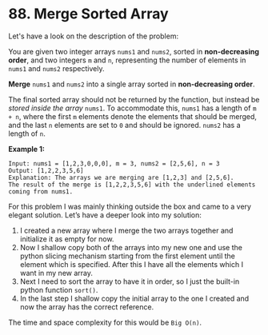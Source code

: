 # 88. Merge Sorted Array

Let's have a look on the description of the problem:

You are given two integer arrays `nums1` and `nums2`, sorted in **non-decreasing order**, and two integers `m` and `n`, representing the number of elements in `nums1` and `nums2` respectively.

**Merge** `nums1` and `nums2` into a single array sorted in **non-decreasing order**.

The final sorted array should not be returned by the function, but instead be _stored inside the array_ `nums1`. To accommodate this, `nums1` has a length of `m + n`, where the first `m` elements denote the elements that should be merged, and the last `n` elements are set to `0` and should be ignored. `nums2` has a length of `n`.

**Example 1:**

```
Input: nums1 = [1,2,3,0,0,0], m = 3, nums2 = [2,5,6], n = 3
Output: [1,2,2,3,5,6]
Explanation: The arrays we are merging are [1,2,3] and [2,5,6].
The result of the merge is [1,2,2,3,5,6] with the underlined elements coming from nums1.
```

For this problem I was mainly thinking outside the box and came to a very elegant solution. Let’s have a deeper look into my solution:

1. I created a new array where I merge the two arrays together and initialize it as empty for now.
2. Now I shallow copy both of the arrays into my new one and use the python slicing mechanism starting from the first element until the element which is specified. After this I have all the elements which I want in my new array.
3. Next I need to sort the array to have it in order, so I just the built-in python function `sort()`.
4. In the last step I shallow copy the initial array to the one I created and now the array has the correct reference.

The time and space complexity for this would be `Big O(n)`.
